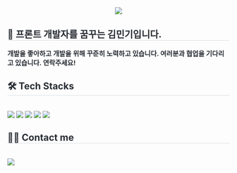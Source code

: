 <div align= "center">
    <img src="https://capsule-render.vercel.app/api?type=cylinder&color=0:9c7c9a,100:d99b9b&height=180&text=Hello%20I'm%20Minki&animation=fadeIn&fontColor=ffffff&fontSize=70" />
    </div>
    <div style="text-align: left;"> 
    <h2 style="border-bottom: 1px solid #d8dee4; color: #282d33;"> 👦 프론트 개발자를 꿈꾸는 김민기입니다.  </h2>  
    <div style="font-weight: 700; font-size: 15px; text-align: left; color: #282d33;"> 개발을 좋아하고 개발을 위해 꾸준히 노력하고 있습니다. 여러분과 협업을 기다리고 있습니다. 연락주세요! </div> 
    </div>
    <div style="text-align: left;">
    <h2 style="border-bottom: 1px solid #d8dee4; color: #282d33;"> 🛠️ Tech Stacks </h2> <br> 
    <div style="margin: ; text-align: left;" "text-align: left;"> <img src="https://img.shields.io/badge/HTML5-E34F26?style=flat&logo=HTML5&logoColor=white">
          <img src="https://img.shields.io/badge/CSS3-1572B6?style=flat&logo=CSS3&logoColor=white">
          <img src="https://img.shields.io/badge/Javascript-F7DF1E?style=flat&logo=Javascript&logoColor=white">
          <img src="https://img.shields.io/badge/jQuery-0769AD?style=flat&logo=jQuery&logoColor=white">
          <img src="https://img.shields.io/badge/Github-181717?style=flat&logo=Github&logoColor=white">
          <br/></div>
    </div>
    <div style="text-align: left;">
    <h2 style="border-bottom: 1px solid #d8dee4; color: #282d33;"> 🧑‍💻 Contact me </h2> <br> 
    <div style="text-align: left;"> <a href=v28611@naver.com> <img src="https://img.shields.io/badge/Naver-03C75A?style=flat&logo=Naver&logoColor=white&link=v28611@naver.com"> </a>
          </div>  <br> 
    <div style="text-align: left;">  </div> 
    </div>
    <div style="text-align: left;"> 
</div>
    
